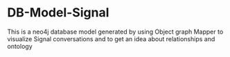 # DB-Model-Signal
This is a neo4j database model generated by using Object graph Mapper to visualize Signal conversations and to get an idea about relationships and ontology
